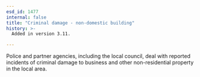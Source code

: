 ```yaml
---
esd_id: 1477
internal: false
title: "Criminal damage - non-domestic building"
history: >-
  Added in version 3.11.

---
```


Police and partner agencies, including the local council, deal with reported incidents of criminal damage to business and other non-residential property in the local area.

